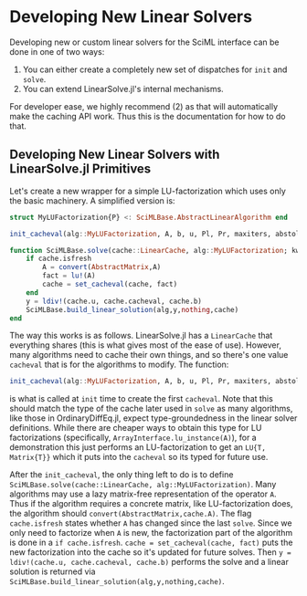 # Developing New Linear Solvers

Developing new or custom linear solvers for the SciML interface can be done in
one of two ways:

1. You can either create a completely new set of dispatches for `init` and `solve`.
2. You can extend LinearSolve.jl's internal mechanisms.

For developer ease, we highly recommend (2) as that will automatically make the
caching API work. Thus this is the documentation for how to do that.

## Developing New Linear Solvers with LinearSolve.jl Primitives

Let's create a new wrapper for a simple LU-factorization which uses only the
basic machinery. A simplified version is:

```julia
struct MyLUFactorization{P} <: SciMLBase.AbstractLinearAlgorithm end

init_cacheval(alg::MyLUFactorization, A, b, u, Pl, Pr, maxiters, abstol, reltol, verbose) = lu!(convert(AbstractMatrix,A))

function SciMLBase.solve(cache::LinearCache, alg::MyLUFactorization; kwargs...)
    if cache.isfresh
        A = convert(AbstractMatrix,A)
        fact = lu!(A)
        cache = set_cacheval(cache, fact)
    end
    y = ldiv!(cache.u, cache.cacheval, cache.b)
    SciMLBase.build_linear_solution(alg,y,nothing,cache)
end
```

The way this works is as follows. LinearSolve.jl has a `LinearCache` that everything
shares (this is what gives most of the ease of use). However, many algorithms
need to cache their own things, and so there's one value `cacheval` that is
for the algorithms to modify. The function:

```julia
init_cacheval(alg::MyLUFactorization, A, b, u, Pl, Pr, maxiters, abstol, reltol, verbose)
```

is what is called at `init` time to create the first `cacheval`. Note that this
should match the type of the cache later used in `solve` as many algorithms, like
those in OrdinaryDiffEq.jl, expect type-groundedness in the linear solver definitions.
While there are cheaper ways to obtain this type for LU factorizations (specifically,
`ArrayInterface.lu_instance(A)`), for a demonstration this just performs an
LU-factorization to get an `LU{T, Matrix{T}}` which it puts into the `cacheval`
so its typed for future use.

After the `init_cacheval`, the only thing left to do is to define
`SciMLBase.solve(cache::LinearCache, alg::MyLUFactorization)`. Many algorithms
may use a lazy matrix-free representation of the operator `A`. Thus if the
algorithm requires a concrete matrix, like LU-factorization does, the algorithm
should `convert(AbstractMatrix,cache.A)`. The flag `cache.isfresh` states whether
`A` has changed since the last `solve`. Since we only need to factorize when
`A` is new, the factorization part of the algorithm is done in a `if cache.isfresh`.
`cache = set_cacheval(cache, fact)` puts the new factorization into the cache
so it's updated for future solves. Then `y = ldiv!(cache.u, cache.cacheval, cache.b)`
performs the solve and a linear solution is returned via
`SciMLBase.build_linear_solution(alg,y,nothing,cache)`.
